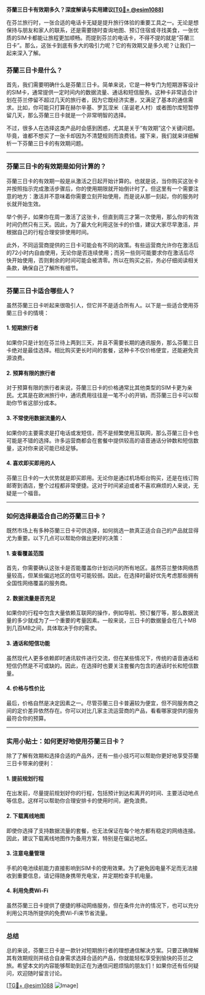 **芬蘭三日卡有效期多久？深度解读与实用建议[[TG💪+ @esim1088](https://t.me/s/esim1088)]**

在芬兰旅行时，一张合适的电话卡无疑是提升旅行体验的重要工具之一。无论是想保持与朋友和家人的联系，还是需要随时查询地图、预订住宿或寻找美食，一张优质的SIM卡都能让旅程更加顺畅。而提到芬兰的电话卡，不得不提的就是“芬蘭三日卡”。那么，这张卡到底有多大的吸引力呢？它的有效期又是多久呢？让我们一起来深入了解。

### 芬蘭三日卡是什么？

首先，我们需要明确什么是芬蘭三日卡。简单来说，它是一种专门为短期游客设计的SIM卡，通常提供一定时间内的数据流量、通话和短信服务。这种卡非常适合计划在芬兰停留不超过几天的旅行者，因为它既经济实惠，又满足了基本的通信需求。比如，你可能只打算在赫尔辛基、罗瓦涅米（圣诞老人村）或者图尔库短暂停留几天，那么芬蘭三日卡就是一个非常明智的选择。

不过，很多人在选择这类产品时会感到困惑，尤其是关于“有效期”这个关键问题。毕竟，谁都不想买了一张卡却因为不清楚规则而浪费钱。接下来，我们就来详细解析一下芬蘭三日卡的有效期问题。

---

### 芬蘭三日卡的有效期是如何计算的？

芬蘭三日卡的有效期一般是从激活之日起开始计算的。也就是说，当你购买这张卡并按照指示完成激活步骤后，你的使用期限就开始倒计时了。但这里有一个需要注意的地方：激活并不意味着你需要立刻开始使用，而是说从那一刻起，你的服务时长就开始生效。

举个例子，如果你在周一激活了这张卡，但直到周三才第一次使用，那么你的有效时间仍然只有三天。因此，为了最大化利用这张卡的价值，建议大家尽早激活，并根据自己的行程合理安排使用时间。

此外，不同运营商提供的三日卡可能会有不同的政策。有些运营商允许你在激活后的72小时内自由使用，无论你是否连续使用；而另一些则可能要求你在激活后尽快开始使用，否则剩余的时间可能会被清零。所以在购买之前，务必仔细阅读相关条款，确保自己了解所有细节。

---

### 芬蘭三日卡适合哪些人？

虽然芬蘭三日卡听起来很吸引人，但它并不是适合所有人。以下是一些适合使用芬蘭三日卡的情境：

#### 1. 短期旅行者
如果你只是计划在芬兰待上两到三天，并且不需要长期的通讯服务，那么芬蘭三日卡绝对是最佳选择。相比购买更长时间的套餐，这种卡不仅价格便宜，还能避免资源浪费。

#### 2. 预算有限的旅行者
对于预算有限的旅行者来说，芬蘭三日卡的价格通常比其他类型的SIM卡更为亲民。尤其是在欧洲旅行中，通讯费用往往是一笔不小的开销，而芬蘭三日卡可以帮助你节省这部分成本。

#### 3. 不常使用数据流量的人
如果你的主要需求是打电话或发短信，而不是频繁使用互联网，那么芬蘭三日卡也可能是不错的选择。许多运营商都会在套餐中提供较高的语音通话分钟数和短信数量，这对你来说可能已经足够。

#### 4. 喜欢即买即用的人
芬蘭三日卡的一大优势就是即买即用。无论你是通过机场柜台购买，还是在线订购邮寄到酒店，整个过程都非常便捷。这对于时间紧迫或者不喜欢麻烦的人来说，无疑是一个福音。

---

### 如何选择最适合自己的芬蘭三日卡？

既然市场上有多种芬蘭三日卡可供选择，如何挑选一款真正适合自己的产品就显得尤为重要。以下几点可以帮助你做出更好的决策：

#### 1. 查看覆盖范围
首先，你需要确认这张卡是否能覆盖你计划访问的所有地区。虽然芬兰整体网络质量较高，但某些偏远地区的信号可能较弱。因此，在选择时最好优先考虑那些拥有全国性网络覆盖的服务商。

#### 2. 数据流量是否充足
如果你的行程中包含大量依赖互联网的操作，例如导航、预订餐厅等，那么数据流量的多少就成为了一个重要的考量因素。一般来说，三日卡的数据量会在几十MB到几百MB之间，具体取决于你的需求。

#### 3. 通话和短信功能
虽然现代人更多依赖即时通讯软件进行交流，但在某些情况下，传统的语音通话和短信仍然是不可或缺的。因此，在选择时也要关注套餐内包含的通话时长和短信数量。

#### 4. 价格与性价比
最后，价格自然是决定因素之一。尽管芬蘭三日卡普遍较为便宜，但不同服务商之间的定价差异依然存在。你可以对比几家主流运营商的产品，看看哪家提供的服务最符合你的预算。

---

### 实用小贴士：如何更好地使用芬蘭三日卡？

除了了解有效期和选择合适的产品外，还有一些小技巧可以帮助你更好地享受芬蘭三日卡带来的便利：

#### 1. 提前规划行程
在出发前，尽量提前规划好你的行程，包括预计到达和离开的时间、主要活动地点等信息。这样可以帮助你合理安排卡的使用时间，避免浪费。

#### 2. 下载离线地图
即使你选择了支持数据流量的套餐，也无法保证在每个地方都有稳定的网络连接。因此，建议下载离线地图作为备用方案，特别是在偏远地区。

#### 3. 注意电量管理
手机的电池续航能力直接影响到SIM卡的使用效果。为了避免因电量不足而无法接收到重要信息，请记得随身携带充电宝，并定期检查手机电量。

#### 4. 利用免费Wi-Fi
虽然芬蘭三日卡提供了便捷的移动网络服务，但在条件允许的情况下，也可以充分利用公共场所提供的免费Wi-Fi来节省流量。

---

### 总结

总的来说，芬蘭三日卡是一款针对短期旅行者的理想通信解决方案。只要正确理解其有效期规则并结合自身需求选择合适的产品，你就能轻松享受到愉快的芬兰之旅。希望本文的内容能够帮助到正在为通信问题烦恼的朋友们！如果你还有任何疑问，欢迎随时留言讨论。

[[TG💪+ @esim1088](https://t.me/s/esim1088) ![Image](https://i.postimg.cc/4NQfJmqS/Snipaste-2025-05-13-00-14-12.png)]